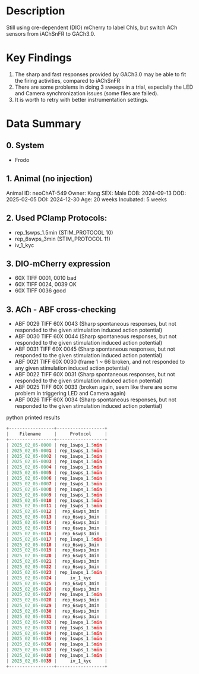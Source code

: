 # Description
Still using cre-dependent (DIO) mCherry to label ChIs, but switch ACh sensors from iAChSnFR to GACh3.0.

# Key Findings
1. The sharp and fast responses provided  by GACh3.0 may be able to fit the firing activities, compared to iAChSnFR
2. There are some problems in doing 3 sweeps in a trial, especially the LED and Camera synchronization issues (some files are failed).
3. It is worth to retry with better instrumentation settings.
# Data Summary
## 0. System
- Frodo

## 1. Animal (no injection)
Animal ID: neoChAT-549
Owner: Kang
SEX: Male
DOB: 2024-09-13
DOD: 2025-02-05
DOI: 2024-12-30
Age: 20 weeks
Incubated: 5 weeks 

## 2. Used PClamp Protocols:
- rep_1swps_1.5min (STIM_PROTOCOL 10)
- rep_6swps_3min (STIM_PROTOCOL 11)
- iv_1_kyc

## 3. DIO-mCherry expression
- 60X TIFF 0001, 0010 bad
- 60X TIFF 0024, 0039 OK
- 60X TIFF 0036 good
## 3. ACh - ABF cross-checking
- ABF 0029 TIFF 60X 0043 (Sharp spontaneous responses, but not responded to the given stimulation induced action potential)
- ABF 0030 TIFF 60X 0044 (Sharp spontaneous responses, but not responded to the given stimulation induced action potential)
- ABF 0031 TIFF 60X 0045 (Sharp spontaneous responses, but not responded to the given stimulation induced action potential)
- ABF 0021 TIFF 60X 0030 (frame 1 ~ 66 broken, and not responded to any given stimulation induced action potential)
- ABF 0022 TIFF 60X 0031 (Sharp spontaneous responses, but not responded to the given stimulation induced action potential)
- ABF 0025 TIFF 60X 0033 (broken again, seem like there are some problem in triggering LED and Camera again)
- ABF 0026 TIFF 60X 0034 (Sharp spontaneous responses, but not responded to the given stimulation induced action potential)


python printed results
```python
+-----------------+------------------+
|    Filename     |     Protocol     |
+-----------------+------------------+
| 2025_02_05-0000 | rep_1swps_1.5min |
| 2025_02_05-0001 | rep_1swps_1.5min |
| 2025_02_05-0002 | rep_1swps_1.5min |
| 2025_02_05-0003 | rep_1swps_1.5min |
| 2025_02_05-0004 | rep_1swps_1.5min |
| 2025_02_05-0005 | rep_1swps_1.5min |
| 2025_02_05-0006 | rep_1swps_1.5min |
| 2025_02_05-0007 | rep_1swps_1.5min |
| 2025_02_05-0008 | rep_1swps_1.5min |
| 2025_02_05-0009 | rep_1swps_1.5min |
| 2025_02_05-0010 | rep_1swps_1.5min |
| 2025_02_05-0011 | rep_1swps_1.5min |
| 2025_02_05-0012 |  rep_6swps_3min  |
| 2025_02_05-0013 |  rep_6swps_3min  |
| 2025_02_05-0014 |  rep_6swps_3min  |
| 2025_02_05-0015 |  rep_6swps_3min  |
| 2025_02_05-0016 |  rep_6swps_3min  |
| 2025_02_05-0017 | rep_1swps_1.5min |
| 2025_02_05-0018 |  rep_6swps_3min  |
| 2025_02_05-0019 |  rep_6swps_3min  |
| 2025_02_05-0020 |  rep_6swps_3min  |
| 2025_02_05-0021 |  rep_6swps_3min  |
| 2025_02_05-0022 |  rep_6swps_3min  |
| 2025_02_05-0023 | rep_1swps_1.5min |
| 2025_02_05-0024 |     iv_1_kyc     |
| 2025_02_05-0025 |  rep_6swps_3min  |
| 2025_02_05-0026 |  rep_6swps_3min  |
| 2025_02_05-0027 | rep_1swps_1.5min |
| 2025_02_05-0028 |  rep_6swps_3min  |
| 2025_02_05-0029 |  rep_6swps_3min  |
| 2025_02_05-0030 |  rep_6swps_3min  |
| 2025_02_05-0031 |  rep_6swps_3min  |
| 2025_02_05-0032 | rep_1swps_1.5min |
| 2025_02_05-0033 | rep_1swps_1.5min |
| 2025_02_05-0034 | rep_1swps_1.5min |
| 2025_02_05-0035 | rep_1swps_1.5min |
| 2025_02_05-0036 | rep_1swps_1.5min |
| 2025_02_05-0037 | rep_1swps_1.5min |
| 2025_02_05-0038 | rep_1swps_1.5min |
| 2025_02_05-0039 |     iv_1_kyc     |
+-----------------+------------------+
```
